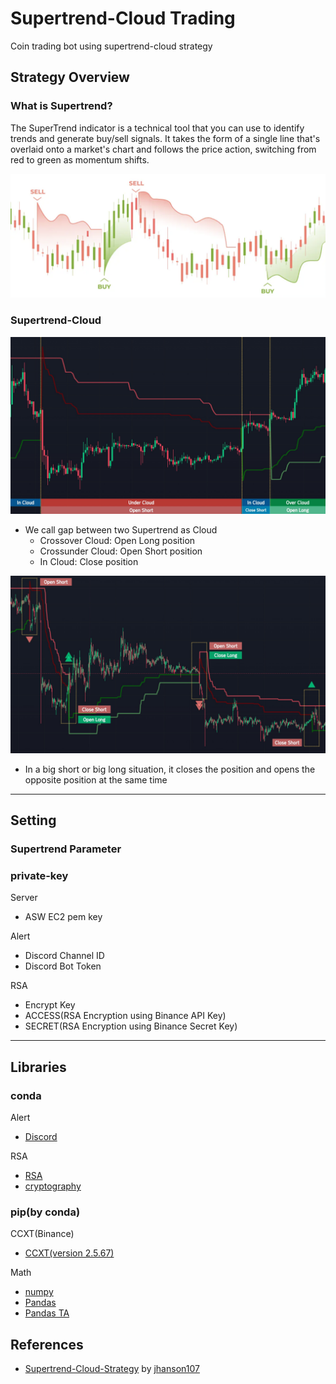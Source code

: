 # Supertrend-Cloud Trading
Coin trading bot using supertrend-cloud strategy

## Strategy Overview
### What is Supertrend?
The SuperTrend indicator is a technical tool that you can use to identify trends and generate buy/sell signals. It takes the form of a single line that's overlaid onto a market's chart and follows the price action, switching from red to green as momentum shifts.

![](img/supertrend.png?raw=true)

### Supertrend-Cloud
![](img/supertrend_cloud_example.jpeg?raw=true)

- We call gap between two Supertrend as Cloud
  - Crossover Cloud: Open Long position
  - Crossunder Cloud: Open Short position
  - In Cloud: Close position

![](img/position_example.jpeg?raw=true)
- In a big short or big long situation, it closes the position and opens the opposite position at the same time

- - -

## Setting
### Supertrend Parameter

### private-key
Server
- ASW EC2 pem key  

Alert
- Discord Channel ID
- Discord Bot Token

RSA
- Encrypt Key
- ACCESS(RSA Encryption using Binance API Key)
- SECRET(RSA Encryption using Binance Secret Key)

- - -

## Libraries
### conda
Alert
  - [Discord](https://discordpy.readthedocs.io/en/stable/)

RSA
  - [RSA](https://pypi.org/project/rsa/)
  - [cryptography](https://pypi.org/project/cryptography/)


### pip(by conda)
CCXT(Binance)
  - [CCXT(version 2.5.67)](https://github.com/ccxt/ccxt)

Math
  - [numpy](https://numpy.org/)
  - [Pandas](https://pandas.pydata.org/)
  - [Pandas TA](https://github.com/twopirllc/pandas-ta)

## References
- [Supertrend-Cloud-Strategy](https://kr.tradingview.com/script/sO5mkXTE-SuperTrend-Cloud-Strategy/) by [jhanson107](https://kr.tradingview.com/u/jhanson107/)